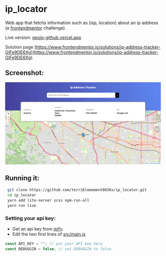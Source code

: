 # ip_locator 
Web app that fetchs information such as (isp, location) about an ip address (a [frontendmentor](www.frontendmentor.io) challenge).

Live version: [geoip-github.vercel.app](https://geoip-github.vercel.app/)

Solution page [https://www.frontendmentor.io/solutions/ip-address-tracker-GlFe9DE6Xg](https://www.frontendmentor.io/solutions/ip-address-tracker-GlFe9DE6Xg)

## Screenshot:

![Preview](https://github.com/terriblemoment0836x/ip_locator/raw/main/preview/sc1.png)


## Running it:
```bash 
 git clone https://github.com/terriblemoment0836x/ip_locator.git
 cd ip_locator
 yarn add lite-server scss npm-run-all
 yarn run live
```

### Setting your api key:
- Get an api key from [ipify](https://ipify.org).
- Edit the two first lines of [src/main.js](https://github.com/terriblemoment0836x/ip_locator/blob/main/src/main.js)
 ```javascript
const API_KEY = ""; // put your API key here
const DEBUGGIN = false; // set DEBUGGIN to false
```

